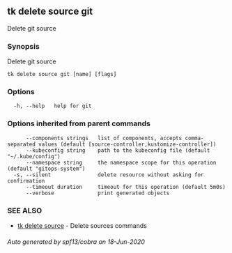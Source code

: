 ## tk delete source git

Delete git source

### Synopsis

Delete git source

```
tk delete source git [name] [flags]
```

### Options

```
  -h, --help   help for git
```

### Options inherited from parent commands

```
      --components strings   list of components, accepts comma-separated values (default [source-controller,kustomize-controller])
      --kubeconfig string    path to the kubeconfig file (default "~/.kube/config")
      --namespace string     the namespace scope for this operation (default "gitops-system")
  -s, --silent               delete resource without asking for confirmation
      --timeout duration     timeout for this operation (default 5m0s)
      --verbose              print generated objects
```

### SEE ALSO

* [tk delete source](tk_delete_source.md)	 - Delete sources commands

###### Auto generated by spf13/cobra on 18-Jun-2020
